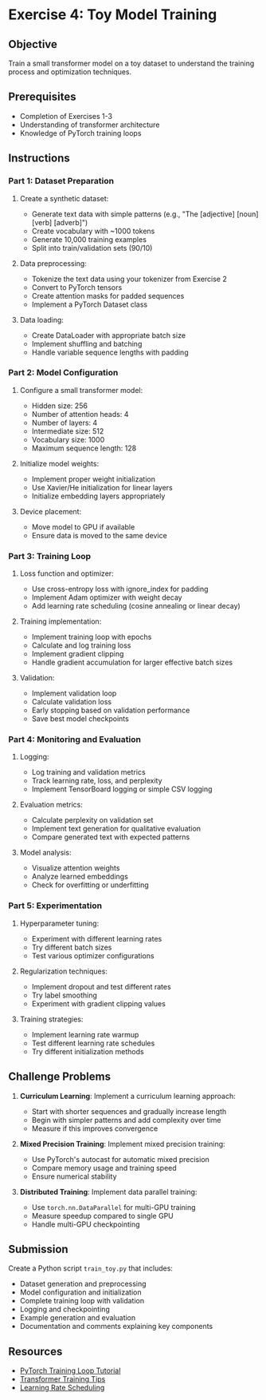 # Exercise 4: Toy Model Training

## Objective
Train a small transformer model on a toy dataset to understand the training process and optimization techniques.

## Prerequisites
- Completion of Exercises 1-3
- Understanding of transformer architecture
- Knowledge of PyTorch training loops

## Instructions

### Part 1: Dataset Preparation

1. Create a synthetic dataset:
   - Generate text data with simple patterns (e.g., "The [adjective] [noun] [verb] [adverb]")
   - Create vocabulary with ~1000 tokens
   - Generate 10,000 training examples
   - Split into train/validation sets (90/10)

2. Data preprocessing:
   - Tokenize the text data using your tokenizer from Exercise 2
   - Convert to PyTorch tensors
   - Create attention masks for padded sequences
   - Implement a PyTorch Dataset class

3. Data loading:
   - Create DataLoader with appropriate batch size
   - Implement shuffling and batching
   - Handle variable sequence lengths with padding

### Part 2: Model Configuration

1. Configure a small transformer model:
   - Hidden size: 256
   - Number of attention heads: 4
   - Number of layers: 4
   - Intermediate size: 512
   - Vocabulary size: 1000
   - Maximum sequence length: 128

2. Initialize model weights:
   - Implement proper weight initialization
   - Use Xavier/He initialization for linear layers
   - Initialize embedding layers appropriately

3. Device placement:
   - Move model to GPU if available
   - Ensure data is moved to the same device

### Part 3: Training Loop

1. Loss function and optimizer:
   - Use cross-entropy loss with ignore_index for padding
   - Implement Adam optimizer with weight decay
   - Add learning rate scheduling (cosine annealing or linear decay)

2. Training implementation:
   - Implement training loop with epochs
   - Calculate and log training loss
   - Implement gradient clipping
   - Handle gradient accumulation for larger effective batch sizes

3. Validation:
   - Implement validation loop
   - Calculate validation loss
   - Early stopping based on validation performance
   - Save best model checkpoints

### Part 4: Monitoring and Evaluation

1. Logging:
   - Log training and validation metrics
   - Track learning rate, loss, and perplexity
   - Implement TensorBoard logging or simple CSV logging

2. Evaluation metrics:
   - Calculate perplexity on validation set
   - Implement text generation for qualitative evaluation
   - Compare generated text with expected patterns

3. Model analysis:
   - Visualize attention weights
   - Analyze learned embeddings
   - Check for overfitting or underfitting

### Part 5: Experimentation

1. Hyperparameter tuning:
   - Experiment with different learning rates
   - Try different batch sizes
   - Test various optimizer configurations

2. Regularization techniques:
   - Implement dropout and test different rates
   - Try label smoothing
   - Experiment with gradient clipping values

3. Training strategies:
   - Implement learning rate warmup
   - Test different learning rate schedules
   - Try different initialization methods

## Challenge Problems

1. **Curriculum Learning**: Implement a curriculum learning approach:
   - Start with shorter sequences and gradually increase length
   - Begin with simpler patterns and add complexity over time
   - Measure if this improves convergence

2. **Mixed Precision Training**: Implement mixed precision training:
   - Use PyTorch's autocast for automatic mixed precision
   - Compare memory usage and training speed
   - Ensure numerical stability

3. **Distributed Training**: Implement data parallel training:
   - Use `torch.nn.DataParallel` for multi-GPU training
   - Measure speedup compared to single GPU
   - Handle multi-GPU checkpointing

## Submission

Create a Python script `train_toy.py` that includes:
- Dataset generation and preprocessing
- Model configuration and initialization
- Complete training loop with validation
- Logging and checkpointing
- Example generation and evaluation
- Documentation and comments explaining key components

## Resources

- [PyTorch Training Loop Tutorial](https://pytorch.org/tutorials/beginner/blitz/cifar10_tutorial.html)
- [Transformer Training Tips](https://arxiv.org/abs/2007.11749)
- [Learning Rate Scheduling](https://pytorch.org/docs/stable/optim.html#how-to-adjust-learning-rate)